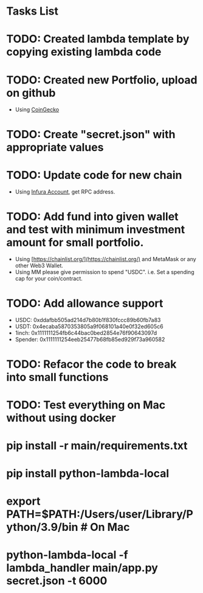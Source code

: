 # Tasks List

# TODO: Created lambda template by copying existing lambda code
# TODO: Created new Portfolio, upload on github
* Using [CoinGecko](https://www.coingecko.com/en/categories)
# TODO: Create "secret.json" with appropriate values
# TODO: Update code for new chain 
* Using [Infura Account](https://app.infura.io/dashboard/ethereum/), get RPC address.
# TODO: Add fund into given wallet and test with minimum investment amount for small portfolio.
* Using [https://chainlist.org/](https://chainlist.org/) and MetaMask or any other Web3 Wallet.
* Using MM please give permission to spend "USDC". i.e. Set a spending cap for your coin/contract.
# TODO: Add allowance support
* USDC: 0xddafbb505ad214d7b80b1f830fccc89b60fb7a83
* USDT: 0x4ecaba5870353805a9f068101a40e0f32ed605c6
* 1inch: 0x1111111254fb6c44bac0bed2854e76f90643097d
* Spender: 0x1111111254eeb25477b68fb85ed929f73a960582

# TODO: Refacor the code to break into small functions 
# TODO: Test everything on Mac without using docker 


# pip install -r main/requirements.txt
# pip install python-lambda-local
# export PATH=$PATH:/Users/user/Library/Python/3.9/bin # On Mac
# python-lambda-local -f lambda_handler main/app.py secret.json -t 6000